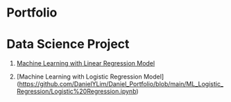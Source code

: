 # Portfolio

# Data Science Project

1. [Machine Learning with Linear Regression Model](https://github.com/DanielYLim/Daniel_Portfolio/blob/c6f26452631e68941d6ee0cf9e194b2168475866/ML_Linear_Regression/Linear_Regression.ipynb)


2. [Machine Learning with Logistic Regression Model]
(https://github.com/DanielYLim/Daniel_Portfolio/blob/main/ML_Logistic_Regression/Logistic%20Regression.ipynb)

